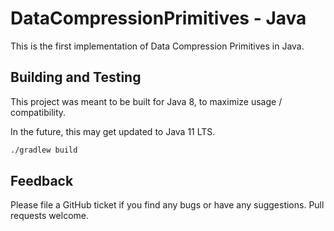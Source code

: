 # DataCompressionPrimitives - Java

This is the first implementation of Data Compression Primitives
in Java.

## Building and Testing

This project was meant to be built for Java 8, to maximize usage / 
compatibility. 

In the future, this may get updated to Java 11 LTS.

```bash
./gradlew build
```

## Feedback

Please file a GitHub ticket if you find any bugs or have any suggestions.
Pull requests welcome.

